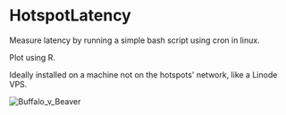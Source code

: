# HotspotLatency

Measure latency by running a simple bash script using cron in linux.

Plot using R.

Ideally installed on a machine not on the hotspots' network, like a Linode VPS.

![Buffalo_v_Beaver](https://user-images.githubusercontent.com/6425332/151095724-2bd56f55-57e4-4f52-96d4-0c53ab3657ff.png)
